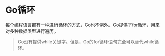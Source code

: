 # **Go循环**
每个编程语言都有一种进行循环的方式，Go也不例外。Go提供了for循环，用来对多种数据类型进行遍历。

> Go没有提供while关键字。但是，Go的for循环语句完全可以替代while循环。

